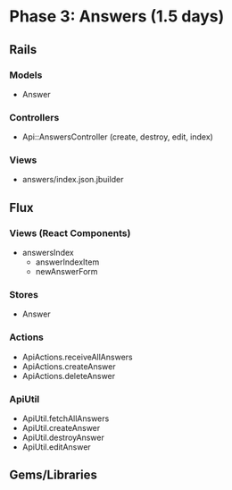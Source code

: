 # Phase 3: Answers (1.5 days)

## Rails
### Models
* Answer

### Controllers
* Api::AnswersController (create, destroy, edit, index)

### Views
* answers/index.json.jbuilder

## Flux
### Views (React Components)
* answersIndex
  - answerIndexItem
  - newAnswerForm

### Stores
* Answer

### Actions
* ApiActions.receiveAllAnswers
* ApiActions.createAnswer
* ApiActions.deleteAnswer


### ApiUtil
* ApiUtil.fetchAllAnswers
* ApiUtil.createAnswer
* ApiUtil.destroyAnswer
* ApiUtil.editAnswer

## Gems/Libraries
